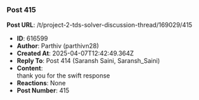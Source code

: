 ### Post 415
**Post URL**: /t/project-2-tds-solver-discussion-thread/169029/415
- **ID**: 616599
- **Author**: Parthiv (parthivn28)
- **Created At**: 2025-04-07T12:42:49.364Z
- **Reply To**: Post 414 (Saransh Saini, Saransh_Saini)
- **Content**:  
  thank you for the swift response
- **Reactions**: None
- **Post Number**: 415

